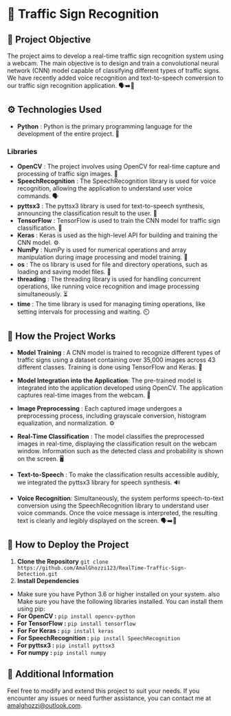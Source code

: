 # 🚦 Traffic Sign Recognition

## 🎯 Project Objective 
The project aims to develop a real-time traffic sign recognition system using a webcam. The main objective is to design and train a convolutional neural network (CNN) model capable of classifying different types of traffic signs. We have recently added voice recognition and text-to-speech conversion to our traffic sign recognition application. 🗣️➡️📢


## ⚙️ Technologies Used

- **Python** : Python is the primary programming language for the development of the entire project. 🐍

### Libraries
- **OpenCV** : The project involves using OpenCV for real-time capture and processing of traffic sign images. 🎥
- **SpeechRecognition** : The SpeechRecognition library is used for voice recognition, allowing the application to understand user voice commands. 🗣️
- **pyttsx3** : The pyttsx3 library is used for text-to-speech synthesis, announcing the classification result to the user. 📢
- **TensorFlow** : TensorFlow is used to train the CNN model for traffic sign classification. 🧠
- **Keras**  : Keras is used as the high-level API for building and training the CNN model. ⚙️
- **NumPy**  : NumPy is used for numerical operations and array manipulation during image processing and model training. 🔢
- **os**  : The os library is used for file and directory operations, such as loading and saving model files. 📁
- **threading**  : The threading library is used for handling concurrent operations, like running voice recognition and image processing simultaneously. ⏳
- **time**  : The time library is used for managing timing operations, like setting intervals for processing and waiting. ⏲️


## 🚀 How the Project Works 
- **Model Training** : A CNN model is trained to recognize different types of traffic signs using a dataset containing over 35,000 images across 43 different classes. Training is done using TensorFlow and Keras. 🧠

- **Model Integration into the Application**: The pre-trained model is integrated into the application developed using OpenCV. The application captures real-time images from the webcam. 📸

- **Image Preprocessing** : Each captured image undergoes a preprocessing process, including grayscale conversion, histogram equalization, and normalization. ⚙️

- **Real-Time Classification** : The model classifies the preprocessed images in real-time, displaying the classification result on the webcam window. Information such as the detected class and probability is shown on the screen. 🖥️

- **Text-to-Speech** : To make the classification results accessible audibly, we integrated the pyttsx3 library for speech synthesis. 🔊

- **Voice Recognition**: Simultaneously, the system performs speech-to-text conversion using the SpeechRecognition library to understand user voice commands. Once the voice message is interpreted, the resulting text is clearly and legibly displayed on the screen. 🗣️➡️📜

## 🚀 How to Deploy the Project
1. **Clone the Repository**
   `git clone https://github.com/AmalGhozzi123/RealTime-Traffic-Sign-Detection.git`
2. **Install Dependencies**
- Make sure you have Python 3.6 or higher installed on your system.
also Make sure you have the following libraries installed. You can install them using pip:
- **For OpenCV :**
  `pip install opencv-python`
- **For TensorFlow :**
  `pip install tensorflow`
- **For For Keras :**
  `pip install keras`
- **For SpeechRecognition :**
  `pip install SpeechRecognition`
- **For pyttsx3 :**
  `pip install pyttsx3`
- **For numpy :**
  `pip install numpy`
  
## 🧩 Additional Information
Feel free to modify and extend this project to suit your needs. If you encounter any issues or need further assistance, you can contact me at amalghozzi@outlook.com.
